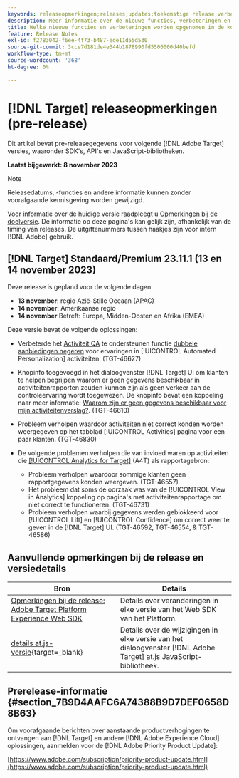 ```yaml
---
keywords: releaseopmerkingen;releases;updates;toekomstige release;verbeteringen;nieuwe functies;oplossingen;updates;pre-release
description: Meer informatie over de nieuwe functies, verbeteringen en oplossingen die in de komende release van [!DNL Adobe Target], inclusief SDK's, API's en JavaScript-bibliotheken.
title: Welke nieuwe functies en verbeteringen worden opgenomen in de komende [!DNL Target] Vrijgeven?
feature: Release Notes
exl-id: f2783042-f6ee-4f73-b487-ede11d55d530
source-git-commit: 3cce7d181de4e344b1878990fd5506000d40befd
workflow-type: tm+mt
source-wordcount: '368'
ht-degree: 0%

---
```


# [!DNL Target] releaseopmerkingen (pre-release)

Dit artikel bevat pre-releasegegevens voor volgende [!DNL Adobe Target] versies, waaronder SDK&#39;s, API&#39;s en JavaScript-bibliotheken.

**Laatst bijgewerkt: 8 november 2023**

>[!NOTE]
>
>Releasedatums, -functies en andere informatie kunnen zonder voorafgaande kennisgeving worden gewijzigd.
>
>Voor informatie over de huidige versie raadpleegt u [Opmerkingen bij de doelversie](release-notes.md). De informatie op deze pagina&#39;s kan gelijk zijn, afhankelijk van de timing van releases. De uitgiftenummers tussen haakjes zijn voor intern [!DNL Adobe] gebruik.

## [!DNL Target] Standaard/Premium 23.11.1 (13 en 14 november 2023)

Deze release is gepland voor de volgende dagen:

* **13 november**: regio Azië-Stille Oceaan (APAC)
* **14 november**: Amerikaanse regio
* **14 november** Betreft: Europa, Midden-Oosten en Afrika (EMEA)

Deze versie bevat de volgende oplossingen:

* Verbeterde het [Activiteit QA](/help/main/c-activities/c-activity-qa/activity-qa.md) te ondersteunen functie [dubbele aanbiedingen negeren](/help/main/c-activities/t-automated-personalization/managing-exclusions.md) voor ervaringen in [!UICONTROL Automated Personalization] activiteiten. (TGT-46627)
* Knopinfo toegevoegd in het dialoogvenster [!DNL Target] UI om klanten te helpen begrijpen waarom er geen gegevens beschikbaar in activiteitenrapporten zouden kunnen zijn als geen verkeer aan de controleervaring wordt toegewezen. De knopinfo bevat een koppeling naar meer informatie: [Waarom zijn er geen gegevens beschikbaar voor mijn activiteitenverslag?](/help/main/c-reports/reporting-frequently-asked-questions.md#section_E4722F6445884130951DF79981C8289B). (TGT-46610)
* Probleem verholpen waardoor activiteiten niet correct konden worden weergegeven op het tabblad [!UICONTROL Activities] pagina voor een paar klanten. (TGT-46830)

* De volgende problemen verholpen die van invloed waren op activiteiten die [[!UICONTROL Analytics for Target]](/help/main/c-integrating-target-with-mac/a4t/a4t.md) (A4T) als rapportagebron:
   * Probleem verholpen waardoor sommige klanten geen rapportgegevens konden weergeven. (TGT-46557)
   * Het probleem dat soms de oorzaak was van de [!UICONTROL View in Analytics] koppeling op pagina&#39;s met activiteitenrapportage om niet correct te functioneren. (TGT-46731)
   * Probleem verholpen waarbij gegevens werden geblokkeerd voor [!UICONTROL Lift] en [!UICONTROL Confidence] om correct weer te geven in de [!DNL Target] UI. (TGT-46592, TGT-46554, &amp; TGT-46586)

## Aanvullende opmerkingen bij de release en versiedetails

| Bron | Details |
|--- |--- |
| [Opmerkingen bij de release: Adobe Target Platform Experience Web SDK](https://experienceleague.adobe.com/docs/experience-platform/edge/release-notes.html?lang=en) | Details over veranderingen in elke versie van het Web SDK van het Platform. |
| [details at.js-versie](https://experienceleague.corp.adobe.com/docs/target-dev/developer/client-side/at-js-implementation/target-atjs-versions.html){target=_blank} | Details over de wijzigingen in elke versie van het dialoogvenster [!DNL Adobe Target] at.js JavaScript-bibliotheek. |

## Prerelease-informatie {#section_7B9D4AAFC6A74388B9D7DEF0658D8B63}

Om voorafgaande berichten over aanstaande productverhogingen te ontvangen aan [!DNL Target] en andere [!DNL Adobe Experience Cloud] oplossingen, aanmelden voor de [!DNL Adobe Priority Product Update]:

[https://www.adobe.com/subscription/priority-product-update.html](https://www.adobe.com/subscription/priority-product-update.html)
